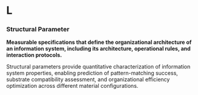 # L

### Structural Parameter
**Measurable specifications that define the organizational architecture of an information system, including its architecture, operational rules, and interaction protocols.**

Structural parameters provide quantitative characterization of information system properties, enabling prediction of pattern-matching success, substrate compatibility assessment, and organizational efficiency optimization across different material configurations.

